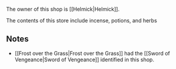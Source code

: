 The owner of this shop is [[Helmick|Helmick]].

The contents of this store include incense, potions, and herbs

## Notes
- [[Frost over the Grass|Frost over the Grass]] had the [[Sword of Vengeance|Sword of Vengeance]] identified in this shop.